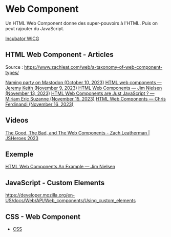 # Web Component

Un HTML Web Component donne des super-pouvoirs à l'HTML.
Puis on peut rajouter du JavaScript.

[Incubator WICG](https://github.com/WICG/webcomponents)

## HTML Web Component - Articles

Source : <https://www.zachleat.com/web/a-taxonomy-of-web-component-types/>

[Naming party on Mastodon (October 10, 2023)](https://fediverse.zachleat.com/@zachleat/111211208759538433)
[HTML web components — Jeremy Keith (November 9, 2023)](https://adactio.com/journal/20618)
[HTML Web Components — Jim Nielsen (November 13, 2023)](https://blog.jim-nielsen.com/2023/html-web-components/)
[HTML Web Components are Just JavaScript ? — Miriam Eric Suzanne (November 15, 2023)](https://www.oddbird.net/2023/11/17/components/)
[HTML Web Components — Chris Ferdinandi (November 16, 2023)](https://gomakethings.com/html-web-components/)

## Videos

[The Good, The Bad, and The Web Components - Zach Leatherman | JSHeroes 2023](https://youtu.be/R4Ri4ft7bXY?si=-I_Sr5d3PszmM5MF)

## Exemple

[HTML Web Components An Example — Jim Nielsen](https://blog.jim-nielsen.com/2023/html-web-components-an-example/)

## JavaScript - Custom Elements

<https://developer.mozilla.org/en-US/docs/Web/API/Web_components/Using_custom_elements>

## CSS - Web Component

* [CSS](/web_components/css.md)
